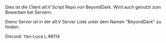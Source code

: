 Dies ist die Client alt:V Script Repo von BeyondDark. Wird auch genutzt zum Bewerben bei Servern.

Demo Server ist in der alt:V Server Liste unter dem Namen "BeyondDark" zu finden.

Discord: Yan-Luca L.#8114
